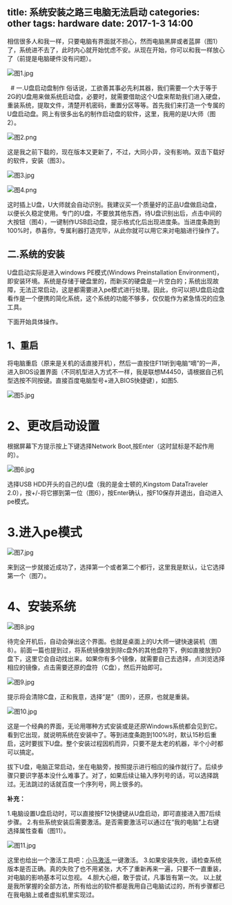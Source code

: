 title: 系统安装之路三电脑无法启动
categories: other
tags: hardware
date: 2017-1-3 14:00
---

相信很多人和我一样，只要电脑有界面就不担心，然而电脑黑屏或者蓝屏（图1）了，系统进不去了，此时内心就开始忧虑不安。从现在开始，你可以和我一样放心了（前提是电脑硬件没有问题）。

![图1.jpg](http://upload-images.jianshu.io/upload_images/1837782-fc5bb734986ab979.jpg?imageMogr2/auto-orient/strip%7CimageView2/2/w/1240)

<!-- more -->
  # 一.U盘启动盘制作
俗话说，工欲善其事必先利其器，我们需要一个大于等于2G的U盘用来做系统启动盘，必要时，就需要借助这个U盘来帮助我们进入硬盘，重装系统，提取文件，清楚开机密码，重置分区等等。首先我们来打造一个专属的U盘启动盘。网上有很多出名的制作启动盘的软件，这里，我用的是U大师（图2）。

![图2.png](http://upload-images.jianshu.io/upload_images/1837782-e88d042c32d6eb47.png?imageMogr2/auto-orient/strip%7CimageView2/2/w/1240)


这是我之前下载的，现在版本又更新了，不过，大同小异，没有影响。双击下载好的软件，安装（图3）。

![图3.jpg](http://upload-images.jianshu.io/upload_images/1837782-911f2a5f112ea928.jpg?imageMogr2/auto-orient/strip%7CimageView2/2/w/1240)



![图4.png](http://upload-images.jianshu.io/upload_images/1837782-4d922cc8414fc524.png?imageMogr2/auto-orient/strip%7CimageView2/2/w/1240)


这时插上U盘，U大师就会自动识别。我建议买一个质量好的正品U盘做启动盘，以便长久稳定使用。专门的U盘，不要放其他东西，待U盘识别出后，点击中间的大按钮（图4），一键制作USB启动盘，提示格式化后出现进度条。当进度条跑到100%时，恭喜你，专属利器打造完毕，从此你就可以用它来对电脑进行操作了。

## 二.系统的安装

U盘启动实际是进入windows PE模式(Windows Preinstallation Environment)，即安装环境。系统是存储于硬盘里的，而新买的硬盘是一片空白的；系统出现故障，无法正常启动，这是都需要进入pe模式进行处理。因此，你可以把U盘启动盘看作是一个便携的简化系统，这个系统的功能不够多，仅仅能作为紧急情况的应急工具。

下面开始具体操作。
## 1、重启
将电脑重启（原来是关机的话直接开机），然后一直按住F11听到电脑“嘀”的一声，进入BIOS设置界面（不同机型进入方式不一样，我是联想M4450，请根据自己机型选按不同按键。直接百度电脑型号+进入BIOS快捷键），如图5.

![图5.jpg](http://upload-images.jianshu.io/upload_images/1837782-55e4ba3fcf3d20c7.jpg?imageMogr2/auto-orient/strip%7CimageView2/2/w/1240)


# 2、更改启动设置
根据屏幕下方提示按上下键选择Network Boot,按Enter（这时鼠标是不起作用的）。

![图6.jpg](http://upload-images.jianshu.io/upload_images/1837782-8238a978122161aa.jpg?imageMogr2/auto-orient/strip%7CimageView2/2/w/1240)

选择USB HDD开头的自己的U盘（我的是金士顿的,Kingstom DataTraveler 2.0），按+/-将它挪到第一位（图6），按Enter确认，按F10保存并退出，自动进入pe模式。

# 3.进入pe模式
![图7.jpg](http://upload-images.jianshu.io/upload_images/1837782-41a07bd2df5beaee.jpg?imageMogr2/auto-orient/strip%7CimageView2/2/w/1240)


来到这一步就接近成功了，选择第一个或者第二个都行，这里我是默认，让它选择第一个（图7）。

# 4、安装系统
![图8.jpg](http://upload-images.jianshu.io/upload_images/1837782-459d25d875c52b3d.jpg?imageMogr2/auto-orient/strip%7CimageView2/2/w/1240)

待完全开机后，自动会弹出这个界面。也就是桌面上的U大师一键快速装机（图8）。前面一篇也提到过，将系统镜像放到除c盘外的其他盘符下，例如直接放到D盘下，这里它会自动找出来。如果你有多个镜像，就需要自己去选择，点浏览选择相应的镜像，点击需要还原的盘符（C盘），然后开始即可。

![图9.jpg](http://upload-images.jianshu.io/upload_images/1837782-24238af48c7d5aca.jpg?imageMogr2/auto-orient/strip%7CimageView2/2/w/1240)


提示将会清除C盘，正和我意，选择“是”（图9），还原，也就是重装。

![图10.jpg](http://upload-images.jianshu.io/upload_images/1837782-fa800af664ad4882.jpg?imageMogr2/auto-orient/strip%7CimageView2/2/w/1240)

这是一个经典的界面，无论用哪种方式安装或是还原Windows系统都会见到它。看到它出现，就说明系统在安装中了。等到进度条跑到100%时，默认15秒后重启，这时要拔下U盘。整个安装过程因机而异，只要不是太老的机器，半个小时都可以搞定。

拔下U盘，电脑正常启动，坐在电脑旁，按照提示进行相应的操作就行了。后续步骤只要识字基本没什么难事了。对了，如果后续让输入序列号的话，可以选择跳过。无法跳过的话就百度一个序列号，网上很多的。

**补充：**

1.电脑设置U盘启动时，可以直接按F12快捷键从U盘启动，即可直接进入图7后续步骤。
2.有些系统安装后需要激活。是否需要激活可以通过在“我的电脑”上右键选择属性查看（图11）。

![图11.jpg](http://upload-images.jianshu.io/upload_images/1837782-fd077d71b1bb5abf.jpg?imageMogr2/auto-orient/strip%7CimageView2/2/w/1240)

这里也给出一个激活工具吧：[小马激活](https://share.weiyun.com/b24a1bc8d7cdfdf542c182d2ee20268f),一键激活。
3.如果安装失败，请检查系统版本是否正确。真的失败了也不用紧张，大不了重新再来一遍，只要不一直重装，对电脑的影响基本可以忽视。
4.胆大心细，敢于尝试，凡事皆有第一次。
以上就是我所掌握的全部方法，所有给出的软件都是我用自己电脑试过的，所有步骤都已在我电脑上或者虚拟机里实现过。
